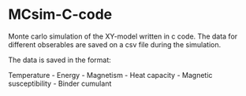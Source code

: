 # MCsim-C-code

Monte carlo simulation of the XY-model written in c code. The data for different obserables are saved on a csv file during the simulation.

The data is saved in the format:

Temperature - Energy - Magnetism - Heat capacity - Magnetic susceptibility - Binder cumulant
